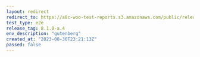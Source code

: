 ```yaml
---
layout: redirect
redirect_to: https://a8c-woo-test-reports.s3.amazonaws.com/public/release/8.1.0-a.4/gutenberg/e2e/index.html
test_type: e2e
release_tag: 8.1.0-a.4
env_description: "gutenberg"
created_at: "2023-08-30T23:21:13Z"
passed: false
---
```

